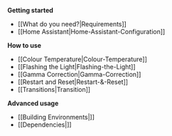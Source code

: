 **Getting started**
* [[What do you need?|Requirements]]
* [[Home Assistant|Home-Assistant-Configuration]]

**How to use**
* [[Colour Temperature|Colour-Temperature]]
* [[Flashing the Light|Flashing-the-Light]]
* [[Gamma Correction|Gamma-Correction]]
* [[Restart and Reset|Restart-&-Reset]]
* [[Transitions|Transition]]

**Advanced usage**
* [[Building Environments|]]
* [[Dependencies|]]
